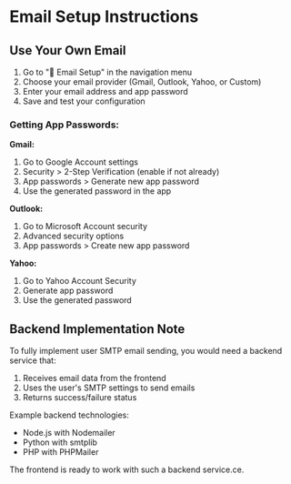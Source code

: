 
# Email Setup Instructions

## Use Your Own Email

1. Go to "📧 Email Setup" in the navigation menu
2. Choose your email provider (Gmail, Outlook, Yahoo, or Custom)
3. Enter your email address and app password
4. Save and test your configuration

### Getting App Passwords:

**Gmail:**
1. Go to Google Account settings
2. Security > 2-Step Verification (enable if not already)
3. App passwords > Generate new app password
4. Use the generated password in the app

**Outlook:**
1. Go to Microsoft Account security
2. Advanced security options
3. App passwords > Create new app password

**Yahoo:**
1. Go to Yahoo Account Security
2. Generate app password
3. Use the generated password

## Backend Implementation Note

To fully implement user SMTP email sending, you would need a backend service that:
1. Receives email data from the frontend
2. Uses the user's SMTP settings to send emails
3. Returns success/failure status

Example backend technologies:
- Node.js with Nodemailer
- Python with smtplib
- PHP with PHPMailer

The frontend is ready to work with such a backend service.ce.
